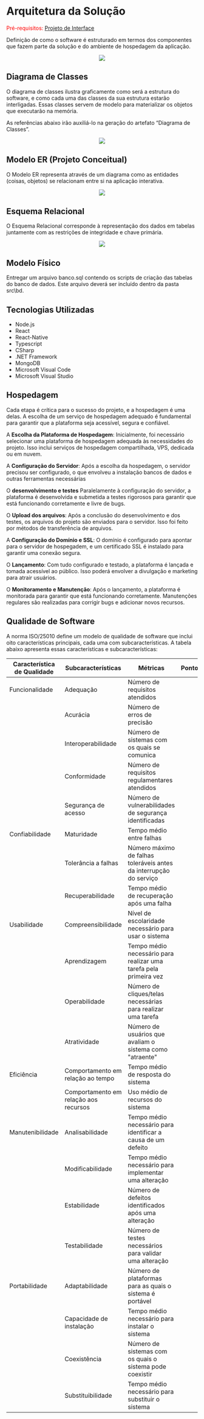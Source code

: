 # Arquitetura da Solução

<span style="color:red">Pré-requisitos: <a href="3-Projeto de Interface.md"> Projeto de Interface</a></span>

Definição de como o software é estruturado em termos dos componentes que fazem parte da solução e do ambiente de hospedagem da aplicação.

<p align="center">
    <img src="./img/diagramas/arquitetura.png">    
</p>

## Diagrama de Classes

O diagrama de classes ilustra graficamente como será a estrutura do software, e como cada uma das classes da sua estrutura estarão interligadas. Essas classes servem de modelo para materializar os objetos que executarão na memória.

As referências abaixo irão auxiliá-lo na geração do artefato “Diagrama de Classes”.

<p align="center">
    <img src="./img/diagramas/driagrama.png">    
</p>


## Modelo ER  (Projeto Conceitual)

O Modelo ER representa através de um diagrama como as entidades (coisas, objetos) se relacionam entre si na aplicação interativa.

<p align="center">
    <img src="./img/diagramas/Conceitual.png">    
</p>

## Esquema Relacional

O Esquema Relacional corresponde à representação dos dados em tabelas juntamente com as restrições de integridade e chave primária.

<p align="center">
    <img src="./img/diagramas/ER.png">    
</p>


## Modelo Físico

Entregar um arquivo banco.sql contendo os scripts de criação das tabelas do banco de dados. Este arquivo deverá ser incluído dentro da pasta src\bd.

## Tecnologias Utilizadas

- Node.js
- React
- React-Native
- Typescript
- CSharp
- .NET Framework
- MongoDB
- Microsoft Visual Code
- Microsoft Visual Studio


## Hospedagem

Cada etapa é crítica para o sucesso do projeto, e a hospedagem é uma delas. A escolha de um serviço de hospedagem adequado é fundamental para garantir que a plataforma seja acessível, segura e confiável. 

A __Escolha da Plataforma de Hospedagem__: Inicialmente, foi necessário selecionar uma plataforma de hospedagem adequada às necessidades do projeto. Isso inclui serviços de hospedagem compartilhada, VPS, dedicada ou em nuvem.

A __Configuração do Servidor__: Após a escolha da hospedagem, o servidor precisou ser configurado, o que envolveu a instalação bancos de dados e outras ferramentas necessárias

O __desenvolvimento e testes__ Paralelamente à configuração do servidor, a plataforma é desenvolvida e submetida a testes rigorosos para garantir que está funcionando corretamente e livre de bugs.

O __Upload dos arquivos__: Após a conclusão do desenvolvimento e dos testes, os arquivos do projeto são enviados para o servidor. Isso foi feito por métodos de transferência de arquivos.

A __Configuração do Domínio e SSL__: O domínio é configurado para apontar para o servidor de hospegadem, e um certificado SSL é instalado para garantir uma conexão segura.

O __Lançamento__: Com tudo configurado e testado, a plataforma é lançada e tomada acessível ao público. Isso poderá envolver a divulgação e marketing para atrair usuários.

O __Monitoramento e Manutenção__: Após o lançamento, a plataforma é monitorada para garantir que está funcionando corretamente. Manutenções regulares são realizadas para corrigir bugs e adicionar novos recursos.


## Qualidade de Software

A norma ISO/25010 define um modelo de qualidade de software que inclui oito características principais, cada uma com subcaracterísticas. A tabela abaixo apresenta essas características e subcaracterísticas:

| Característica de Qualidade | Subcaracterísticas                    | Métricas                                                           | Pontos |
|-----------------------------|---------------------------------------|--------------------------------------------------------------------|--------|
| Funcionalidade              | Adequação                             | Número de requisitos atendidos                                     |        |
|                             | Acurácia                              | Número de erros de precisão                                        |        |
|                             | Interoperabilidade                    | Número de sistemas com os quais se comunica                        |        |
|                             | Conformidade                          | Número de requisitos regulamentares atendidos                      |        |
|                             | Segurança de acesso                   | Número de vulnerabilidades de segurança identificadas              |        |
| Confiabilidade              | Maturidade                            | Tempo médio entre falhas                                           |        |
|                             | Tolerância a falhas                   | Número máximo de falhas toleráveis antes da interrupção do serviço |        |
|                             | Recuperabilidade                      | Tempo médio de recuperação após uma falha                          |        |
| Usabilidade                 | Compreensibilidade                    | Nível de escolaridade necessário para usar o sistema               |        |
|                             | Aprendizagem                          | Tempo médio necessário para realizar uma tarefa pela primeira vez  |        |
|                             | Operabilidade                         | Número de cliques/telas necessárias para realizar uma tarefa       |        |
|                             | Atratividade                          | Número de usuários que avaliam o sistema como "atraente"           |        |
| Eficiência                  | Comportamento em relação ao tempo     | Tempo médio de resposta do sistema                                 |        |
|                             | Comportamento em relação aos recursos | Uso médio de recursos do sistema                                   |        |
| Manutenibilidade            | Analisabilidade                       | Tempo médio necessário para identificar a causa de um defeito      |        |
|                             | Modificabilidade                      | Tempo médio necessário para implementar uma alteração              |        |
|                             | Estabilidade                          | Número de defeitos identificados após uma alteração                |        |
|                             | Testabilidade                         | Número de testes necessários para validar uma alteração            |        |
| Portabilidade               | Adaptabilidade                        | Número de plataformas para as quais o sistema é portável           |        |
|                             | Capacidade de instalação              | Tempo médio necessário para instalar o sistema                     |        |
|                             | Coexistência                          | Número de sistemas com os quais o sistema pode coexistir           |        |
|                             | Substituibilidade                     | Tempo médio necessário para substituir o sistema                   |        |